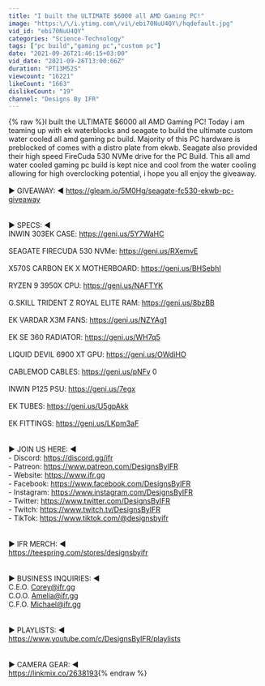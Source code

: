 ```yaml
---
title: "I built the ULTIMATE $6000 all AMD Gaming PC!"
image: "https:\/\/i.ytimg.com\/vi\/ebi70NuU4QY\/hqdefault.jpg"
vid_id: "ebi70NuU4QY"
categories: "Science-Technology"
tags: ["pc build","gaming pc","custom pc"]
date: "2021-09-26T21:46:15+03:00"
vid_date: "2021-09-26T13:00:06Z"
duration: "PT13M52S"
viewcount: "16221"
likeCount: "1663"
dislikeCount: "19"
channel: "Designs By IFR"
---
```

{% raw %}I built the ULTIMATE $6000 all AMD Gaming PC! Today i am teaming up with ek waterblocks and seagate to build the ultimate custom water cooled all amd gaming pc build. Majority of this PC hardware is preblocked of comes with a distro plate from ekwb. Seagate also provided their high speed FireCuda 530 NVMe drive for the PC Build. This all amd water cooled gaming pc build is kept nice and cool from the water cooling allowing for high overclocking potential, i hope you all enjoy the giveaway.<br /><br />► GIVEAWAY: ◄ <a rel="nofollow" target="blank" href="https://gleam.io/5M0Hg/seagate-fc530-ekwb-pc-giveaway">https://gleam.io/5M0Hg/seagate-fc530-ekwb-pc-giveaway</a><br /><br /><br />► SPECS: ◄<br />INWIN 303EK CASE: <a rel="nofollow" target="blank" href="https://geni.us/5Y7WaHC">https://geni.us/5Y7WaHC</a><br /><br />SEAGATE FIRECUDA 530 NVMe: <a rel="nofollow" target="blank" href="https://geni.us/RXemvE">https://geni.us/RXemvE</a><br /><br />X570S CARBON EK X MOTHERBOARD: <a rel="nofollow" target="blank" href="https://geni.us/BHSebhI">https://geni.us/BHSebhI</a><br /><br />RYZEN 9 3950X CPU: <a rel="nofollow" target="blank" href="https://geni.us/NAFTYK">https://geni.us/NAFTYK</a><br /><br />G.SKILL TRIDENT Z ROYAL ELITE RAM: <a rel="nofollow" target="blank" href="https://geni.us/8bzBB">https://geni.us/8bzBB</a><br /><br />EK VARDAR X3M FANS: <a rel="nofollow" target="blank" href="https://geni.us/NZYAg1">https://geni.us/NZYAg1</a><br /><br />EK SE 360 RADIATOR: <a rel="nofollow" target="blank" href="https://geni.us/WH7q5">https://geni.us/WH7q5</a><br /><br />LIQUID DEVIL 6900 XT GPU: <a rel="nofollow" target="blank" href="https://geni.us/OWdiHO">https://geni.us/OWdiHO</a><br /><br />CABLEMOD CABLES: <a rel="nofollow" target="blank" href="https://geni.us/pNFv">https://geni.us/pNFv</a> 0<br /><br />INWIN P125 PSU: <a rel="nofollow" target="blank" href="https://geni.us/7egx">https://geni.us/7egx</a><br /><br />EK TUBES: <a rel="nofollow" target="blank" href="https://geni.us/U5gpAkk">https://geni.us/U5gpAkk</a><br /><br />EK FITTINGS: <a rel="nofollow" target="blank" href="https://geni.us/LKpm3aF">https://geni.us/LKpm3aF</a><br /><br /><br />► JOIN US HERE: ◄<br />- Discord: <a rel="nofollow" target="blank" href="https://discord.gg/ifr">https://discord.gg/ifr</a><br />- Patreon: <a rel="nofollow" target="blank" href="https://www.patreon.com/DesignsByIFR">https://www.patreon.com/DesignsByIFR</a><br />- Website: <a rel="nofollow" target="blank" href="https://www.ifr.gg">https://www.ifr.gg</a><br />- Facebook: <a rel="nofollow" target="blank" href="https://www.facebook.com/DesignsByIFR">https://www.facebook.com/DesignsByIFR</a><br />- Instagram: <a rel="nofollow" target="blank" href="https://www.instagram.com/DesignsByIFR">https://www.instagram.com/DesignsByIFR</a><br />- Twitter: <a rel="nofollow" target="blank" href="https://www.twitter.com/DesignsByIFR">https://www.twitter.com/DesignsByIFR</a><br />- Twitch: <a rel="nofollow" target="blank" href="https://www.twitch.tv/DesignsByIFR">https://www.twitch.tv/DesignsByIFR</a><br />- TikTok: <a rel="nofollow" target="blank" href="https://www.tiktok.com/@designsbyifr">https://www.tiktok.com/@designsbyifr</a><br /><br /><br />► IFR MERCH: ◄<br /><a rel="nofollow" target="blank" href="https://teespring.com/stores/designsbyifr">https://teespring.com/stores/designsbyifr</a><br /><br /><br />►  BUSINESS INQUIRIES: ◄<br />C.E.O. Corey@ifr.gg<br />C.O.O. Amelia@ifr.gg<br />C.F.O. Michael@ifr.gg<br /><br /><br />► PLAYLISTS: ◄<br /><a rel="nofollow" target="blank" href="https://www.youtube.com/c/DesignsByIFR/playlists">https://www.youtube.com/c/DesignsByIFR/playlists</a><br /><br /><br />►   CAMERA GEAR: ◄<br /><a rel="nofollow" target="blank" href="https://linkmix.co/2638193">https://linkmix.co/2638193</a>{% endraw %}
